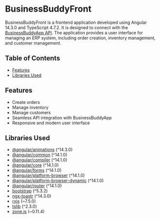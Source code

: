 # BusinessBuddyFront

BusinessBuddyFront is a frontend application developed using Angular 14.3.0 and TypeScript 4.7.2. It is designed to connect with the [BusinessBuddyApp API](https://github.com/sebastianpgab/BusinessBuddyApp). The application provides a user interface for managing an ERP system, including order creation, inventory management, and customer management.

## Table of Contents
- [Features](#features)
- [Libraries Used](#libraries-used)

## Features

- Create orders
- Manage inventory
- Manage customers
- Seamless API integration with BusinessBuddyApp
- Responsive and modern user interface

## Libraries Used

- [@angular/animations](https://www.npmjs.com/package/@angular/animations) (^14.3.0)
- [@angular/common](https://www.npmjs.com/package/@angular/common) (^14.1.0)
- [@angular/compiler](https://www.npmjs.com/package/@angular/compiler) (^14.1.0)
- [@angular/core](https://www.npmjs.com/package/@angular/core) (^14.1.0)
- [@angular/forms](https://www.npmjs.com/package/@angular/forms) (^14.1.0)
- [@angular/platform-browser](https://www.npmjs.com/package/@angular/platform-browser) (^14.1.0)
- [@angular/platform-browser-dynamic](https://www.npmjs.com/package/@angular/platform-browser-dynamic) (^14.1.0)
- [@angular/router](https://www.npmjs.com/package/@angular/router) (^14.1.0)
- [bootstrap](https://www.npmjs.com/package/bootstrap) (^5.3.2)
- [ngx-toastr](https://www.npmjs.com/package/ngx-toastr) (^14.3.0)
- [rxjs](https://www.npmjs.com/package/rxjs) (~7.5.0)
- [tslib](https://www.npmjs.com/package/tslib) (^2.3.0)
- [zone.js](https://www.npmjs.com/package/zone.js) (~0.11.4)
